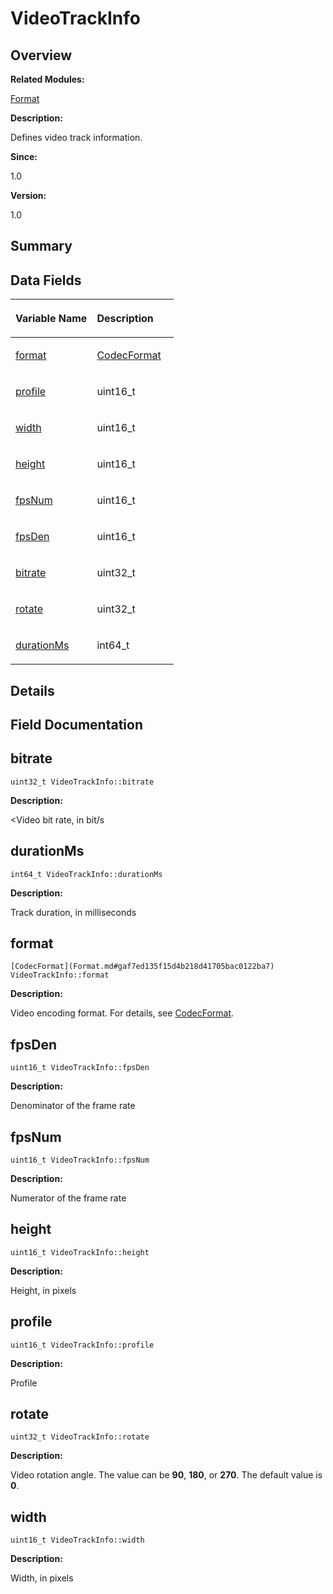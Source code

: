 # VideoTrackInfo<a name="ZH-CN_TOPIC_0000001055678134"></a>

## **Overview**<a name="section796798877093537"></a>

**Related Modules:**

[Format](Format.md)

**Description:**

Defines video track information. 

**Since:**

1.0

**Version:**

1.0

## **Summary**<a name="section505690563093537"></a>

## Data Fields<a name="pub-attribs"></a>

<a name="table1725772344093537"></a>
<table><thead align="left"><tr id="row1730243533093537"><th class="cellrowborder" valign="top" width="50%" id="mcps1.1.3.1.1"><p id="p1674660400093537"><a name="p1674660400093537"></a><a name="p1674660400093537"></a>Variable Name</p>
</th>
<th class="cellrowborder" valign="top" width="50%" id="mcps1.1.3.1.2"><p id="p416840582093537"><a name="p416840582093537"></a><a name="p416840582093537"></a>Description</p>
</th>
</tr>
</thead>
<tbody><tr id="row101352592093537"><td class="cellrowborder" valign="top" width="50%" headers="mcps1.1.3.1.1 "><p id="p621803595093537"><a name="p621803595093537"></a><a name="p621803595093537"></a><a href="VideoTrackInfo.md#a6c1972b11cd0dccb6dcfb5a5f9be960f">format</a></p>
</td>
<td class="cellrowborder" valign="top" width="50%" headers="mcps1.1.3.1.2 "><p id="p993578580093537"><a name="p993578580093537"></a><a name="p993578580093537"></a><a href="Format.md#gaf7ed135f15d4b218d41705bac0122ba7">CodecFormat</a>&nbsp;</p>
</td>
</tr>
<tr id="row1763378704093537"><td class="cellrowborder" valign="top" width="50%" headers="mcps1.1.3.1.1 "><p id="p1944945724093537"><a name="p1944945724093537"></a><a name="p1944945724093537"></a><a href="VideoTrackInfo.md#ae88938813de34933b48a0bf4c784d13e">profile</a></p>
</td>
<td class="cellrowborder" valign="top" width="50%" headers="mcps1.1.3.1.2 "><p id="p1317766061093537"><a name="p1317766061093537"></a><a name="p1317766061093537"></a>uint16_t&nbsp;</p>
</td>
</tr>
<tr id="row706695036093537"><td class="cellrowborder" valign="top" width="50%" headers="mcps1.1.3.1.1 "><p id="p685582269093537"><a name="p685582269093537"></a><a name="p685582269093537"></a><a href="VideoTrackInfo.md#aeb35e568d32f0e62ff156cd0add506e5">width</a></p>
</td>
<td class="cellrowborder" valign="top" width="50%" headers="mcps1.1.3.1.2 "><p id="p2132320667093537"><a name="p2132320667093537"></a><a name="p2132320667093537"></a>uint16_t&nbsp;</p>
</td>
</tr>
<tr id="row152717307093537"><td class="cellrowborder" valign="top" width="50%" headers="mcps1.1.3.1.1 "><p id="p1094073742093537"><a name="p1094073742093537"></a><a name="p1094073742093537"></a><a href="VideoTrackInfo.md#a6f23a6eb3e140c8d5c88067a9517ccad">height</a></p>
</td>
<td class="cellrowborder" valign="top" width="50%" headers="mcps1.1.3.1.2 "><p id="p681377827093537"><a name="p681377827093537"></a><a name="p681377827093537"></a>uint16_t&nbsp;</p>
</td>
</tr>
<tr id="row111447335093537"><td class="cellrowborder" valign="top" width="50%" headers="mcps1.1.3.1.1 "><p id="p583821776093537"><a name="p583821776093537"></a><a name="p583821776093537"></a><a href="VideoTrackInfo.md#a2534734c1e6fd5aeaa598fb697bdce16">fpsNum</a></p>
</td>
<td class="cellrowborder" valign="top" width="50%" headers="mcps1.1.3.1.2 "><p id="p559030375093537"><a name="p559030375093537"></a><a name="p559030375093537"></a>uint16_t&nbsp;</p>
</td>
</tr>
<tr id="row2022130196093537"><td class="cellrowborder" valign="top" width="50%" headers="mcps1.1.3.1.1 "><p id="p581376600093537"><a name="p581376600093537"></a><a name="p581376600093537"></a><a href="VideoTrackInfo.md#ac2340827ee1c6faac89fec69deb1f909">fpsDen</a></p>
</td>
<td class="cellrowborder" valign="top" width="50%" headers="mcps1.1.3.1.2 "><p id="p919435708093537"><a name="p919435708093537"></a><a name="p919435708093537"></a>uint16_t&nbsp;</p>
</td>
</tr>
<tr id="row1594886727093537"><td class="cellrowborder" valign="top" width="50%" headers="mcps1.1.3.1.1 "><p id="p944253067093537"><a name="p944253067093537"></a><a name="p944253067093537"></a><a href="VideoTrackInfo.md#a62bf491fa162c1b41c8ab3f8034c78a4">bitrate</a></p>
</td>
<td class="cellrowborder" valign="top" width="50%" headers="mcps1.1.3.1.2 "><p id="p925254282093537"><a name="p925254282093537"></a><a name="p925254282093537"></a>uint32_t&nbsp;</p>
</td>
</tr>
<tr id="row64306728093537"><td class="cellrowborder" valign="top" width="50%" headers="mcps1.1.3.1.1 "><p id="p1364952339093537"><a name="p1364952339093537"></a><a name="p1364952339093537"></a><a href="VideoTrackInfo.md#a075619b83522eb991e8349bafe042455">rotate</a></p>
</td>
<td class="cellrowborder" valign="top" width="50%" headers="mcps1.1.3.1.2 "><p id="p818002593093537"><a name="p818002593093537"></a><a name="p818002593093537"></a>uint32_t&nbsp;</p>
</td>
</tr>
<tr id="row1759719054093537"><td class="cellrowborder" valign="top" width="50%" headers="mcps1.1.3.1.1 "><p id="p372155626093537"><a name="p372155626093537"></a><a name="p372155626093537"></a><a href="VideoTrackInfo.md#ade7b28ac81909b6578a5b7df05f0a57c">durationMs</a></p>
</td>
<td class="cellrowborder" valign="top" width="50%" headers="mcps1.1.3.1.2 "><p id="p2016825231093537"><a name="p2016825231093537"></a><a name="p2016825231093537"></a>int64_t&nbsp;</p>
</td>
</tr>
</tbody>
</table>

## **Details**<a name="section1067472278093537"></a>

## **Field Documentation**<a name="section2034119346093537"></a>

## bitrate<a name="a62bf491fa162c1b41c8ab3f8034c78a4"></a>

```
uint32_t VideoTrackInfo::bitrate
```

 **Description:**

<Video bit rate, in bit/s 

## durationMs<a name="ade7b28ac81909b6578a5b7df05f0a57c"></a>

```
int64_t VideoTrackInfo::durationMs
```

 **Description:**

Track duration, in milliseconds 

## format<a name="a6c1972b11cd0dccb6dcfb5a5f9be960f"></a>

```
[CodecFormat](Format.md#gaf7ed135f15d4b218d41705bac0122ba7) VideoTrackInfo::format
```

 **Description:**

Video encoding format. For details, see  [CodecFormat](Format.md#gaf7ed135f15d4b218d41705bac0122ba7). 

## fpsDen<a name="ac2340827ee1c6faac89fec69deb1f909"></a>

```
uint16_t VideoTrackInfo::fpsDen
```

 **Description:**

Denominator of the frame rate 

## fpsNum<a name="a2534734c1e6fd5aeaa598fb697bdce16"></a>

```
uint16_t VideoTrackInfo::fpsNum
```

 **Description:**

Numerator of the frame rate 

## height<a name="a6f23a6eb3e140c8d5c88067a9517ccad"></a>

```
uint16_t VideoTrackInfo::height
```

 **Description:**

Height, in pixels 

## profile<a name="ae88938813de34933b48a0bf4c784d13e"></a>

```
uint16_t VideoTrackInfo::profile
```

 **Description:**

Profile 

## rotate<a name="a075619b83522eb991e8349bafe042455"></a>

```
uint32_t VideoTrackInfo::rotate
```

 **Description:**

Video rotation angle. The value can be  **90**,  **180**, or  **270**. The default value is  **0**. 

## width<a name="aeb35e568d32f0e62ff156cd0add506e5"></a>

```
uint16_t VideoTrackInfo::width
```

 **Description:**

Width, in pixels 

